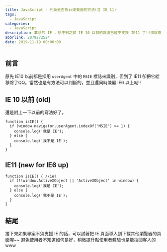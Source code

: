 ```yaml
---
title: JavaScript - 判斷是否為ie瀏覽器的方法(含 IE 11)
tags:
  - JavaScript
categories:
  - JavaScript
description: 萬惡的 IE ，想不到之前 IE 10 以前的寫法已經不支援 IE11 了!!那就來更新一下最新的 IE 判斷法吧。
abbrlink: 2879272524
date: 2019-11-19 00:00:00
---
```

## 前言
原先 IE10 以前都是採用 `userAgent` 中的 `MSIE` 標誌來識別，但到了 IE11 卻把它給移除了QQ。當然也是有方法可以判斷的，並且還同時兼顧 IE6 以上呦!!

## IE 10 以前 (old)
還是附上一下以前的寫法好了。
```
function isIE() {
  if (window.navigator.userAgent.indexOf('MSIE') >= 1) {
    console.log('我是 IE');
  } else {
    console.log('我不是 IE');
  }
}
```

## IE11 (new for IE6 up)
```
function isIE() { //ie?
  if (!!window.ActiveXObject || 'ActiveXObject' in window) {
    console.log('我是 IE');
  } else {
    console.log('我不是 IE');
  }
}
```

## 結尾
接下來如果專案不須支援 IE 的話，可以試著把 IE 頁面導入到下載其他瀏覽器的頁面喔~~
避免使用者不知道如何是好，稍微提升點使用者體驗也是能拉回客人的www



